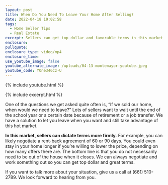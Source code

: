 ```yaml
---
layout: post
title: When Do You Need To Leave Your Home After Selling?
date: 2022-04-18 19:02:58
tags:
  - Home Seller Tips
  - Real Estate
excerpt: Sellers can get top dollar and favorable terms in this market.
enclosure:
pullquote:
enclosure_type: video/mp4
enclosure_time:
use_youtube_image: false
youtube_alternate_image: /uploads/04-13-montemayor-youtube.jpeg
youtube_code: YOne346Cz-U
---
```

{% include youtube.html %}

{% include excerpt.html %}

One of the questions we get asked quite often is, “If we sold our home, when would we need to leave?” Lots of sellers want to wait until the end of the school year or a certain date because of retirement or a job transfer. We have a solution to let you leave when you want and still take advantage of this hot market.

**In this market, sellers can dictate terms more firmly.** For example, you can likely negotiate a rent-back agreement of 60 or 90 days. You could even stay in your home longer if you’re willing to lower the price, depending on how many offers there are. The bottom line is that you do not necessarily need to be out of the house when it closes. We can always negotiate and work something out so you can get top dollar and great terms.

If you want to talk more about your situation, give us a call at (661) 510-2789. We look forward to hearing from you.
